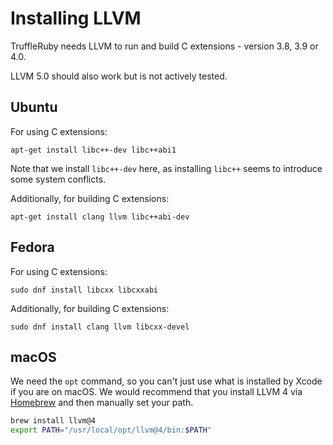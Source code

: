 # Installing LLVM

TruffleRuby needs LLVM to run and build C extensions - version 3.8, 3.9 or 4.0.

LLVM 5.0 should also work but is not actively tested.

## Ubuntu

For using C extensions:

```
apt-get install libc++-dev libc++abi1
```

Note that we install `libc++-dev` here, as installing `libc++` seems to
introduce some system conflicts.

Additionally, for building C extensions:

```
apt-get install clang llvm libc++abi-dev
```

## Fedora

For using C extensions:

```
sudo dnf install libcxx libcxxabi
```

Additionally, for building C extensions:

```
sudo dnf install clang llvm libcxx-devel
```

## macOS

We need the `opt` command, so you can't just use what is installed by Xcode if
you are on macOS. We would recommend that you install LLVM 4 via
[Homebrew](https://brew.sh) and then manually set your path.

```bash
brew install llvm@4
export PATH="/usr/local/opt/llvm@4/bin:$PATH"
```
